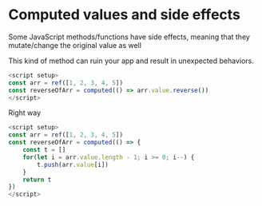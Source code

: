 # Computed values and side effects

Some JavaScript methods/functions have side effects, meaning that they mutate/change the original value as well

This kind of method can ruin your app and result in unexpected behaviors.
```js
<script setup>
const arr = ref([1, 2, 3, 4, 5])
const reverseOfArr = computed(() => arr.value.reverse())
</script>
```

Right way
```js
<script setup>
const arr = ref([1, 2, 3, 4, 5])
const reverseOfArr = computed(() => {
    const t = []
    for(let i = arr.value.length - 1; i >= 0; i--) {
        t.push(arr.value[i])
    }
    return t
})
</script>
```